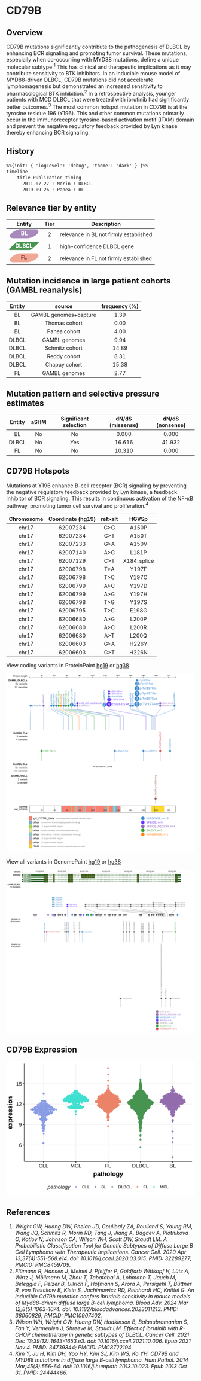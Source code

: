 # CD79B

## Overview
CD79B mutations significantly contribute to the pathogenesis of DLBCL by enhancing BCR signaling and promoting tumor survival. These mutations, especially when co-occurring with MYD88 mutations, define a unique molecular subtype.<sup>1</sup> This has clinical and therapeutic implications as it may contribute sensitivity to BTK inhibitors. In an inducible mouse model of MYD88-driven DLBCL, CD79B mutations did not accelerate lymphomagenesis but demonstrated an increased sensitivity to pharmacological BTK inhibition.<sup>2</sup> In a retrospective analysis, younger patients with MCD DLBCL that were treated with ibrutinib had significantly better outcomes.<sup>3</sup> The most common hotspot mutation in CD79B is at the tyrosine residue 196 (Y196). This and other common mutations primarily occur in the immunoreceptor tyrosine-based activation motif (ITAM) domain and prevent the negative regulatory feedback provided by Lyn kinase thereby enhancing BCR signaling.  
## History
```mermaid
%%{init: { 'logLevel': 'debug', 'theme': 'dark' } }%%
timeline
    title Publication timing
      2011-07-27 : Morin : DLBCL
      2019-09-26 : Panea : BL
```

## Relevance tier by entity

|Entity|Tier|Description                           |
|:------:|:----:|--------------------------------------|
|![BL](images/icons/BL_tier2.png)    |2   |relevance in BL not firmly established|
|![DLBCL](images/icons/DLBCL_tier1.png) |1   |high-confidence DLBCL gene            |
|![FL](images/icons/FL_tier2.png)    |2   |relevance in FL not firmly established|

## Mutation incidence in large patient cohorts (GAMBL reanalysis)

|Entity|source               |frequency (%)|
|:------:|:---------------------:|:-------------:|
|BL    |GAMBL genomes+capture| 1.39        |
|BL    |Thomas cohort        | 0.00        |
|BL    |Panea cohort         | 4.00        |
|DLBCL |GAMBL genomes        | 9.94        |
|DLBCL |Schmitz cohort       |14.89        |
|DLBCL |Reddy cohort         | 8.31        |
|DLBCL |Chapuy cohort        |15.38        |
|FL    |GAMBL genomes        | 2.77        |

## Mutation pattern and selective pressure estimates

|Entity|aSHM|Significant selection|dN/dS (missense)|dN/dS (nonsense)|
|:------:|:----:|:---------------------:|:----------------:|:----------------:|
|BL    |No  |No                   | 0.000          | 0.000          |
|DLBCL |No  |Yes                  |16.616          |41.932          |
|FL    |No  |No                   |10.310          | 0.000          |


## CD79B Hotspots

Mutations at Y196 enhance B-cell receptor (BCR) signaling by preventing the negative regulatory feedback provided by Lyn kinase, a feedback inhibitor of BCR signaling. This results in continuous activation of the NF-κB pathway, promoting tumor cell survival and proliferation.<sup>4</sup>

| Chromosome |Coordinate (hg19) | ref>alt | HGVSp | 
 | :---:| :---: | :--: | :---: |
| chr17 | 62007234 | C>G | A150P |
| chr17 | 62007234 | C>T | A150T |
| chr17 | 62007233 | G>A | A150V |
| chr17 | 62007140 | A>G | L181P |
| chr17 | 62007129 | C>T | X184_splice |
| chr17 | 62006798 | T>A | Y197F |
| chr17 | 62006798 | T>C | Y197C |
| chr17 | 62006799 | A>C | Y197D |
| chr17 | 62006799 | A>G | Y197H |
| chr17 | 62006798 | T>G | Y197S |
| chr17 | 62006795 | T>C | E198G |
| chr17 | 62006680 | A>G | L200P |
| chr17 | 62006680 | A>C | L200R |
| chr17 | 62006680 | A>T | L200Q |
| chr17 | 62006603 | G>A | H226Y |
| chr17 | 62006603 | G>T | H226N |

View coding variants in ProteinPaint [hg19](https://morinlab.github.io/LLMPP/GAMBL/CD79B_protein.html)  or [hg38](https://morinlab.github.io/LLMPP/GAMBL/CD79B_protein_hg38.html)

![](images/proteinpaint/CD79B_NM_000626.svg)

View all variants in GenomePaint [hg19](https://morinlab.github.io/LLMPP/GAMBL/CD79B.html)  or [hg38](https://morinlab.github.io/LLMPP/GAMBL/CD79B_hg38.html)

![](images/proteinpaint/CD79B.svg)

## CD79B Expression
![](images/gene_expression/CD79B_by_pathology.svg)

## References
1. *Wright GW, Huang DW, Phelan JD, Coulibaly ZA, Roulland S, Young RM, Wang JQ, Schmitz R, Morin RD, Tang J, Jiang A, Bagaev A, Plotnikova O, Kotlov N, Johnson CA, Wilson WH, Scott DW, Staudt LM. A Probabilistic Classification Tool for Genetic Subtypes of Diffuse Large B Cell Lymphoma with Therapeutic Implications. Cancer Cell. 2020 Apr 13;37(4):551-568.e14. doi: 10.1016/j.ccell.2020.03.015. PMID: 32289277; PMCID: PMC8459709.*
2. *Flümann R, Hansen J, Meinel J, Pfeiffer P, Goldfarb Wittkopf H, Lütz A, Wirtz J, Möllmann M, Zhou T, Tabatabai A, Lohmann T, Jauch M, Beleggia F, Pelzer B, Ullrich F, Höfmann S, Arora A, Persigehl T, Büttner R, von Tresckow B, Klein S, Jachimowicz RD, Reinhardt HC, Knittel G. An inducible Cd79b mutation confers ibrutinib sensitivity in mouse models of Myd88-driven diffuse large B-cell lymphoma. Blood Adv. 2024 Mar 12;8(5):1063-1074. doi: 10.1182/bloodadvances.2023011213. PMID: 38060829; PMCID: PMC10907402.*
3. *Wilson WH, Wright GW, Huang DW, Hodkinson B, Balasubramanian S, Fan Y, Vermeulen J, Shreeve M, Staudt LM. Effect of ibrutinib with R-CHOP chemotherapy in genetic subtypes of DLBCL. Cancer Cell. 2021 Dec 13;39(12):1643-1653.e3. doi: 10.1016/j.ccell.2021.10.006. Epub 2021 Nov 4. PMID: 34739844; PMCID: PMC8722194.*
4. *Kim Y, Ju H, Kim DH, Yoo HY, Kim SJ, Kim WS, Ko YH. CD79B and MYD88 mutations in diffuse large B-cell lymphoma. Hum Pathol. 2014 Mar;45(3):556-64. doi: 10.1016/j.humpath.2013.10.023. Epub 2013 Oct 31. PMID: 24444466.*
<!-- ORIGIN: morinFrequentMutationHistonemodifying2011 -->
<!-- DLBCL: morinFrequentMutationHistonemodifying2011 -->
<!-- BL: paneaWholeGenomeLandscape2019 -->
